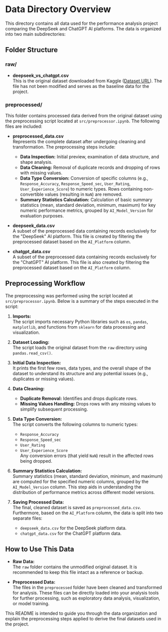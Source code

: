 # Data Directory Overview

This directory contains all data used for the performance analysis project comparing the DeepSeek and ChatGPT AI platforms. The data is organized into two main subdirectories:

## Folder Structure

### raw/
- **deepseek_vs_chatgpt.csv**  
  This is the original dataset downloaded from Kaggle ([Dataset URL](https://www.kaggle.com/datasets/khanaakif/deepseek-vs-chatgpt-ai-platform-comparison)). The file has not been modified and serves as the baseline data for the project.

### preprocessed/
This folder contains processed data derived from the original dataset using the preprocessing script located at `src/preprocessor.ipynb`. The following files are included:

- **preprocessed_data.csv**  
  Represents the complete dataset after undergoing cleaning and transformation. The preprocessing steps include:
    - **Data Inspection:** Initial preview, examination of data structure, and shape analysis.
    - **Data Cleaning:** Removal of duplicate records and dropping of rows with missing values.
    - **Data Type Conversion:** Conversion of specific columns (e.g., `Response_Accuracy`, `Response_Speed_sec`, `User_Rating`, `User_Experience_Score`) to numeric types. Rows containing non-convertible values (resulting in `NaN`) are removed.
    - **Summary Statistics Calculation:** Calculation of basic summary statistics (mean, standard deviation, minimum, maximum) for key numeric performance metrics, grouped by `AI_Model_Version` for evaluation purposes.

- **deepseek_data.csv**  
  A subset of the preprocessed data containing records exclusively for the "DeepSeek" AI platform. This file is created by filtering the preprocessed dataset based on the `AI_Platform` column.

- **chatgpt_data.csv**  
  A subset of the preprocessed data containing records exclusively for the "ChatGPT" AI platform. This file is also created by filtering the preprocessed dataset based on the `AI_Platform` column.

## Preprocessing Workflow

The preprocessing was performed using the script located at `src/preprocessor.ipynb`. Below is a summary of the steps executed in the script:

1. **Imports:**  
   The script imports necessary Python libraries such as `os`, `pandas`, `matplotlib`, and functions from `sklearn` for data processing and visualization.

2. **Dataset Loading:**  
   The script loads the original dataset from the `raw` directory using `pandas.read_csv()`.

3. **Initial Data Inspection:**  
   It prints the first few rows, data types, and the overall shape of the dataset to understand its structure and any potential issues (e.g., duplicates or missing values).

4. **Data Cleaning:**
    - **Duplicate Removal:** Identifies and drops duplicate rows.
    - **Missing Values Handling:** Drops rows with any missing values to simplify subsequent processing.

5. **Data Type Conversion:**  
   The script converts the following columns to numeric types:
    - `Response_Accuracy`
    - `Response_Speed_sec`
    - `User_Rating`
    - `User_Experience_Score`  
      Any conversion errors (that yield `NaN`) result in the affected rows being dropped.

6. **Summary Statistics Calculation:**  
   Summary statistics (mean, standard deviation, minimum, and maximum) are computed for the specified numeric columns, grouped by the `AI_Model_Version` column. This step aids in understanding the distribution of performance metrics across different model versions.

7. **Saving Processed Data:**  
   The final, cleaned dataset is saved as `preprocessed_data.csv`. Furthermore, based on the `AI_Platform` column, the data is split into two separate files:
    - `deepseek_data.csv` for the DeepSeek platform data.
    - `chatgpt_data.csv` for the ChatGPT platform data.

## How to Use This Data

- **Raw Data:**  
  The `raw` folder contains the unmodified original dataset. It is recommended to keep this file intact as a reference or backup.

- **Preprocessed Data:**  
  The files in the `preprocessed` folder have been cleaned and transformed for analysis. These files can be directly loaded into your analysis tools for further processing, such as exploratory data analysis, visualization, or model training.

This README is intended to guide you through the data organization and explain the preprocessing steps applied to derive the final datasets used in the project.